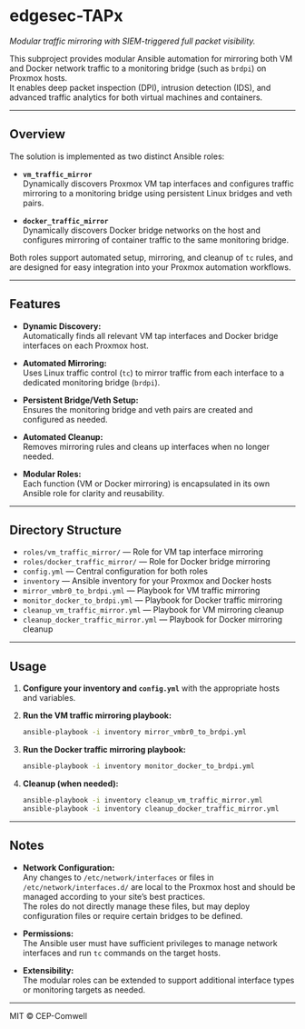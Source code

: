 # edgesec-TAPx
*Modular traffic mirroring with SIEM-triggered full packet visibility.*

This subproject provides modular Ansible automation for mirroring both VM and Docker network traffic to a monitoring bridge (such as `brdpi`) on Proxmox hosts.  
It enables deep packet inspection (DPI), intrusion detection (IDS), and advanced traffic analytics for both virtual machines and containers.

---

## Overview

The solution is implemented as two distinct Ansible roles:

- **`vm_traffic_mirror`**  
  Dynamically discovers Proxmox VM tap interfaces and configures traffic mirroring to a monitoring bridge using persistent Linux bridges and veth pairs.

- **`docker_traffic_mirror`**  
  Dynamically discovers Docker bridge networks on the host and configures mirroring of container traffic to the same monitoring bridge.

Both roles support automated setup, mirroring, and cleanup of `tc` rules, and are designed for easy integration into your Proxmox automation workflows.

---

## Features

- **Dynamic Discovery:**  
  Automatically finds all relevant VM tap interfaces and Docker bridge interfaces on each Proxmox host.

- **Automated Mirroring:**  
  Uses Linux traffic control (`tc`) to mirror traffic from each interface to a dedicated monitoring bridge (`brdpi`).

- **Persistent Bridge/Veth Setup:**  
  Ensures the monitoring bridge and veth pairs are created and configured as needed.

- **Automated Cleanup:**  
  Removes mirroring rules and cleans up interfaces when no longer needed.

- **Modular Roles:**  
  Each function (VM or Docker mirroring) is encapsulated in its own Ansible role for clarity and reusability.

---

## Directory Structure

- `roles/vm_traffic_mirror/` — Role for VM tap interface mirroring
- `roles/docker_traffic_mirror/` — Role for Docker bridge mirroring
- `config.yml` — Central configuration for both roles
- `inventory` — Ansible inventory for your Proxmox and Docker hosts
- `mirror_vmbr0_to_brdpi.yml` — Playbook for VM traffic mirroring
- `monitor_docker_to_brdpi.yml` — Playbook for Docker traffic mirroring
- `cleanup_vm_traffic_mirror.yml` — Playbook for VM mirroring cleanup
- `cleanup_docker_traffic_mirror.yml` — Playbook for Docker mirroring cleanup

---

## Usage

1. **Configure your inventory and `config.yml`** with the appropriate hosts and variables.

2. **Run the VM traffic mirroring playbook:**
   ```bash
   ansible-playbook -i inventory mirror_vmbr0_to_brdpi.yml
   ```

3. **Run the Docker traffic mirroring playbook:**
   ```bash
   ansible-playbook -i inventory monitor_docker_to_brdpi.yml
   ```

4. **Cleanup (when needed):**
   ```bash
   ansible-playbook -i inventory cleanup_vm_traffic_mirror.yml
   ansible-playbook -i inventory cleanup_docker_traffic_mirror.yml
   ```

---

## Notes

- **Network Configuration:**  
  Any changes to `/etc/network/interfaces` or files in `/etc/network/interfaces.d/` are local to the Proxmox host and should be managed according to your site’s best practices.  
  The roles do not directly manage these files, but may deploy configuration files or require certain bridges to be defined.

- **Permissions:**  
  The Ansible user must have sufficient privileges to manage network interfaces and run `tc` commands on the target hosts.

- **Extensibility:**  
  The modular roles can be extended to support additional interface types or monitoring targets as needed.

---

MIT © CEP-Comwell


